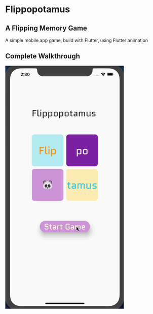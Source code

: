 # Flippopotamus
## A Flipping Memory Game

A simple mobile app game, build with Flutter, using Flutter animation

## Complete Walkthrough
<img src='walkthrough.gif'></img><br>
